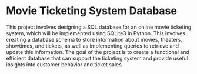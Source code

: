 # Movie Ticketing System Database

This project involves designing a SQL database for an online movie ticketing system, which will be implemented using SQLite3 in Python. This involves creating a database schema to store information about movies, theaters, showtimes, and tickets, as well as implementing queries to retrieve and update this information. The goal of the project is to create a functional and efficient database that can support the ticketing system and provide useful insights into customer behavior and ticket sales

